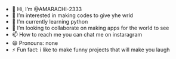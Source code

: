 - 👋 Hi, I’m @AMARACHI-2333
- 👀 I’m interested in making codes to give yhe wrld
- 🌱 I’m currently learning python
- 💞️ I’m looking to collaborate on making apps for the world to see
- 📫 How to reach me you can chat me on instaragram
- 😄 Pronouns: none
- ⚡ Fun fact: i like to make funny projects that will make you laugh

<!---
AMARACHI-2333/AMARACHI-2333 is a ✨ special ✨ repository because its `README.md` (this file) appears on your GitHub profile.
You can click the Preview link to take a look at your changes.
--->
